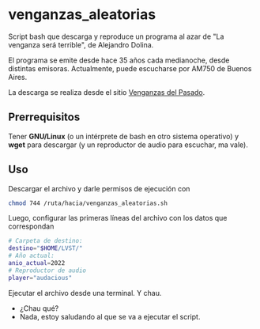 # venganzas_aleatorias
Script bash que descarga y reproduce un programa al azar de "La venganza será
terrible", de Alejandro Dolina.

El programa se emite desde hace 35 años cada medianoche, desde distintas
emisoras. Actualmente, puede escucharse por AM750 de Buenos Aires.

La descarga se realiza desde el sitio [Venganzas del
Pasado](https://venganzasdelpasado.com.ar/).

## Prerrequisitos

Tener **GNU/Linux** (o un intérprete de bash en otro sistema operativo) y
**wget** para descargar (y un reproductor de audio para escuchar, ma vale).

## Uso

Descargar el archivo y darle permisos de ejecución con

```bash
chmod 744 /ruta/hacia/venganzas_aleatorias.sh
```

Luego, configurar las primeras líneas del archivo con los datos que correspondan

```bash
# Carpeta de destino:
destino="$HOME/LVST/"
# Año actual:
anio_actual=2022
# Reproductor de audio
player="audacious"
```

Ejecutar el archivo desde una terminal. Y chau.
- ¿Chau qué?
- Nada, estoy saludando al que se va a ejecutar el script.
